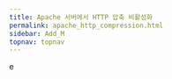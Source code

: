 ```yaml
---
title: Apache 서버에서 HTTP 압축 비활성화
permalink: apache_http_compression.html
sidebar: Add_M
topnav: topnav
---
```


e